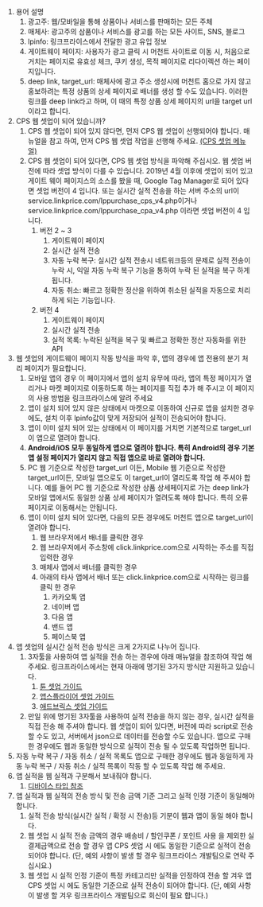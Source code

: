 1. 용어 설명
    1. 광고주: 웹/모바일을 통해 상품이나 서비스를 판매하는 모든 주체 
    2. 매체사:  광고주의 삼품이나 서비스를 광고를 하는 모든 사이트, SNS, 블로그
    3. lpinfo: 링크프라이스에서 전달한 광고 유입 정보
    4. 게이트웨이 페이지: 사용자가 광고 클릭 시 머천트 사이트로 이동 시, 처음으로 거치는 페이지로 유효성 체크, 쿠키 생성, 목적 페이지로 리다이렉션 하는 페이지입니다.
    5. deep link, target_url: 매체사에 광고 주소 생성시에 머천트 홈으로 가지 않고 홍보하려는 특정 상품의 상세 페이지로 배너를 생성 할 수도 있습니다. 이러한 링크를 deep link라고 하며, 이 때의 특정 상품 상세 페이지의 url을 target url 이라고 합니다.
2. CPS 웹 셋업이 되어 있습니까?
    1. CPS 웹 셋업이 되어 있지 않다면, 먼저 CPS 웹 셋업이 선행되어야 합니다. 매뉴얼을 참고 하여, 먼저 CPS 웹 셋업 작업을 선행해 주세요. [(CPS 셋업 메뉴얼)](https://github.com/linkprice/MerchantSetup/tree/master/CPS)
    2. CPS 웹 셋업이 되어 있다면, CPS 웹 셋업 방식을 파악해 주십시오. 웹 셋업 버전에 따라 셋업 방식이 다를 수 있습니다.  2019년 4월 이후에 셋업이 되어 있고 게이트 웨이 페이지스의 소스를 봤을 때, Google Tag Manager로 되어 있다면  셋업 버전이 4 입니다. 또는 실시간 실적 전송을 하는 서버 주소의 url이 service.linkprice.com/lppurchase_cps_v4.php이거나 service.linkprice.com/lppurchase_cpa_v4.php 이라면 셋업 버전이 4 입니다.
        1. 버전 2 ~ 3
            1. 게이트웨이 페이지
            2. 실시간 실적 전송
            3. 자동 누락 복구: 실시간 실적 전송시 네트워크등의 문제로 실적 전송이 누락 시, 익일 자동 누락 복구 기능을 통하여 누락 된 실적을 복구 하게 됩니다.
            4. 자동 취소: 빠르고 정확한 정산을 위하여 취소된 실적을 자동으로 처리하게 되는 기능입니다.
        2. 버전 4
            1. 게이트웨이 페이지
            2. 실시간 실적 전송
            3. 실적 목록: 누락된 실적을 복구 및 빠르고 정확한 정산 자동화를 위한 API
3. 웹 셋업의 게이트웨이 페이지 작동 방식을 파악 후, 앱의 경우에 앱 전용의 분기 처리 페이지가 필요합니다.
    1. 모바일 앱의 경우 이 페이지에서 앱의 설치 유무에 따라, 앱의 특정 페이지가 열리거나 마켓 페이지로 이동하도록 하는 페이지를 직접 추가 해 주시고 이 페이지의 사용 방법을 링크프라이스에 알려 주세요
    2. 앱이 설치 되어 있지 않은 상태에서 마켓으로 이동하여 신규로 앱을 설치한 경우에도, 설치 이후  lpinfo값이 맞게 저장되어 실적이 전송되어야 합니다.
    3. 앱이 이미 설치 되어 있는 상태에서 이 페이지를 거치면 기본적으로 target_url이 앱으로 열려야 합니다.
    4. **Android/iOS 모두 동일하게 앱으로 열려야 합니다. 특히 Android의 경우 기본 앱 설정 페이지가 열리지 않고 직접 앱으로 바로 열려야 합니다.** 
    5. PC 웹 기준으로 작성한 target_url 이든, Mobile 웹 기준으로 작성한 target_url이든, 모바일 앱으로도 이 target_url이  열리도록 작업 해 주셔야 합니다. 예를 들어 PC 웹 기준으로 작성한 상품 상세페이지로 가는 deep link가 모바일 앱에서도 동일한 상품 상세 페이지가 열려도록 해야 합니다. 특히 오류 페이지로 이동해서는 안됩니다.
    6. 앱이 이미 설치 되어 있다면, 다음의 모든 경우에도 머천트 앱으로 target_url이 열려야 합니다.
        1. 웹 브라우저에서 배너를 클릭한 경우
        2. 웹 브라우저에서 주소창에 click.linkprice.com으로 시작하는 주소를 직접 입력한 경우
        3. 매체사 앱에서 배너를 클릭한 경우
        4. 아래의 타사 앱에서 배너 또는 click.linkprice.com으로 시작하는 링크를 클릭 한 경우
            1. 카카오톡 앱
            2. 네이버 앱
            3. 다음 앱
            4. 밴드 앱
            5. 페이스북 앱
5. 앱 셋업의 실시간 실적 전송 방식은 크게 2가지로 나누어 집니다.
    1. 3자툴을 사용하여 앱 실적을 전송 하는 경우에 아래 매뉴얼을 참조하여 작업 해 주세요. 링크프라이스에서는 현재 아래에 명기된 3가지 방식만 지원하고 있습니다.
        1. [튠 셋업 가이드](https://github.com/linkprice/MerchantSetup/tree/master/3%EC%9E%90%ED%88%B4%20%EC%95%B1%20%EC%85%8B%EC%97%85/%ED%8A%A0) 
        2. [앱스플라이어 셋업 가이드](https://github.com/linkprice/MerchantSetup/tree/master/3%EC%9E%90%ED%88%B4%20%EC%95%B1%20%EC%85%8B%EC%97%85/%EC%95%B1%EC%8A%A4%ED%94%84%EB%9D%BC%EC%9D%B4%EC%96%B4)
        3. [애드브릭스 셋업 가이드](https://github.com/linkprice/MerchantSetup/tree/master/3%EC%9E%90%ED%88%B4%20%EC%95%B1%20%EC%85%8B%EC%97%85/%EC%95%A0%EB%93%9C%ED%94%84%EB%A6%AD%EC%8A%A4)
    2. 만일 위에 명기된 3자툴을 사용하여 실적 전송을 하지 않는 경우, 실시간 실적을 직접 전송 해 주셔야 합니다. 웹 셋업이 되어 있다면, 버전에 따라 script로 전송 할 수도 있고, 서버에서 json으로 데이터를 전송할 수도 있습니다. 앱으로 구매한 경우에도 웹과 동일한 방식으로 실적이 전송 될 수 있도록 작업하면 됩니다.
6. 자동 누락 복구 / 자동 취소 / 실적 목록도 앱으로 구매한 경우에도 웹과 동일하게 자동 누락 복구 / 자동 취소 / 실적 목록이 작동 할 수 있도록 작업 해 주세요.
6. 앱 실적을 웹 실적과 구분해서 보내줘야 합니다.
    1. [디바이스 타입 참조](https://github.com/linkprice/MerchantSetup/blob/master/CPS/README.md#device_type)
7. 앱 실적과 웹 실적의 전송 방식 및 전송 금액 기준 그리고 실적 인정 기준이 동일해야 합니다.
    1. 실적 전송 방식(실시간 실적 / 확정 시 전송)등 기분이 웹과 앱이 동일 해야 합니다.
    2. 웹 셋업 시 실적 전송 금액의 경우 배송비 / 할인쿠폰 / 포인트 사용 을 제외한 실 결제금액으로 전송 할 경우 앱 CPS 셋업 시 에도 동일한 기준으로 실적이 전송 되어야 합니다.
        (단, 예외 사항이 발생 할 경우 링크프라이스 개발팀으로 연락 주십시요.)
    3. 웹 셋업 시 실적 인정 기준이 특정 카테고리만 실적을 인정하여 전송 할 겨우 앱 CPS 셋업 시 에도 동일한 기준으로 실적 전송이 되어야 합니다.
        (단, 예외 사항이 발생 할 겨우 링크프라이스 개발팀으로 회신이 필요 합니다.)







